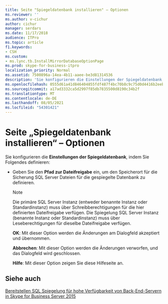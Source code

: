 ```yaml
---
title: Seite "Spiegeldatenbank installieren" – Optionen
ms.reviewer: ''
ms.author: v-cichur
author: cichur
manager: serdars
ms.date: 11/17/2018
audience: ITPro
ms.topic: article
f1.keywords:
- CSH
ms.custom:
- ms.lync.tb.InstallMirrorDatabaseOptionPage
ms.prod: skype-for-business-itpro
localization_priority: Normal
ms.assetid: 7500896a-14ea-4b11-aaee-be3d81314536
description: 'Sie konfigurieren die Einstellungen der Spiegeldatenbank, indem Sie Folgendes definieren:'
ms.openlocfilehash: 0555d61a41d846404855fdf487f4bc70b8c9c75d0d4416b2eeb43187de916cf5
ms.sourcegitcommit: a17ad3332ca5d2997f85db7835500d8190c34b2f
ms.translationtype: MT
ms.contentlocale: de-DE
ms.lasthandoff: 08/05/2021
ms.locfileid: "54301421"
---
```

# <a name="install-mirror-database-option-page"></a>Seite „Spiegeldatenbank installieren“ – Optionen
 
Sie konfigurieren die **Einstellungen der Spiegeldatenbank**, indem Sie Folgendes definieren:
  
- Geben Sie den **Pfad zur Dateifreigabe** ein, um den Speicherort für die Sicherung SQL Server Dateien für die gespiegelte Datenbank zu definieren.
    
    > [!NOTE]
    > Die primäre SQL Server Instanz (entweder benannte Instanz oder Standardinstanz) muss über Schreibberechtigungen für die hier definierten Dateifreigabe verfügen. Die Spiegelung SQL Server Instanz (benannte Instanz oder Standardinstanz) muss über Leseberechtigungen für dieselbe Dateifreigabe verfügen. 
  
  **OK**: Mit dieser Option werden die Änderungen am Dialogfeld akzeptiert und übernommen.
  
  **Abbrechen**: Mit dieser Option werden die Änderungen verworfen, und das Dialogfeld wird geschlossen.
  
  **Hilfe**: Mit dieser Option zeigen Sie diese Hilfeseite an.
  
## <a name="see-also"></a>Siehe auch

[Bereitstellen SQL Spiegelung für hohe Verfügbarkeit von Back-End-Servern in Skype for Business Server 2015](../../deploy/deploy-high-availability-and-disaster-recovery/sql-mirroring-for-high-availability.md)
